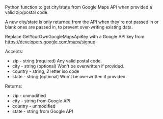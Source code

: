 Python function to get city/state from Google Maps API when provided a valid zip/postal code.

A new city/state is only returned from the API when they're not passed in or blank ones are passed
in, to prevent over-writing existing data.

Replace GetYourOwnGoogleMapsApiKey with a Google API key from https://developers.google.com/maps/signup

Accepts:
* zip - string (required) Any valid postal code.
* city - string (optional) Won't be overwritten if provided.
* country - string, 2 letter iso code
* state - string (optional) Won't be overwritten if provided.

Returns:
* zip - unmodified
* city - string from Google API
* country - unmodified
* state - string from Google API